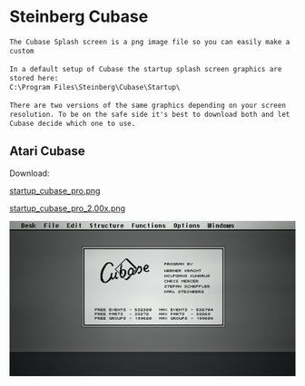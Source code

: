 # Steinberg Cubase 

```
The Cubase Splash screen is a png image file so you can easily make a custom 

In a default setup of Cubase the startup splash screen graphics are stored here:
C:\Program Files\Steinberg\Cubase\Startup\

There are two versions of the same graphics depending on your screen resolution. To be on the safe side it's best to download both and let Cubase decide which one to use.

```
## Atari Cubase 

Download: 

[startup_cubase_pro.png](startup_cubase_pro.png)

[startup_cubase_pro_2.00x.png](startup_cubase_pro_2.00x.png)

![preview](startup_cubase_pro.png)
